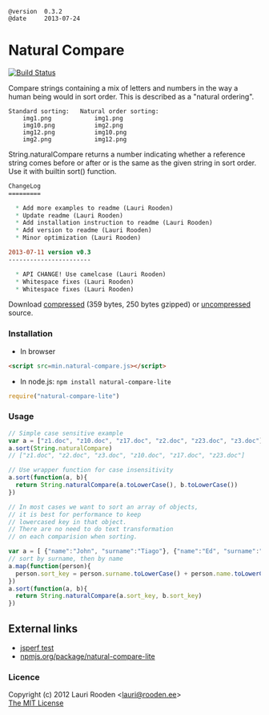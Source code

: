 
[1]: https://raw.github.com/litejs/natural-compare-lite/master/min.natural-compare.js
[2]: https://raw.github.com/litejs/natural-compare-lite/master/natural-compare.js
[travis-img]: https://travis-ci.org/litejs/natural-compare-lite.png?branch=master
[travis-url]: https://travis-ci.org/litejs/natural-compare-lite


    @version  0.3.2
    @date     2013-07-24


Natural Compare
===============

[![Build Status][travis-img]][travis-url]

Compare strings containing a mix of letters and numbers
in the way a human being would in sort order.
This is described as a "natural ordering".

```plain
Standard sorting:   Natural order sorting:
    img1.png            img1.png
    img10.png           img2.png
    img12.png           img10.png
    img2.png            img12.png
```

String.naturalCompare returns a number indicating 
whether a reference string comes before or after or is the same 
as the given string in sort order. 
Use it with builtin sort() function.


```ChangeLog
ChangeLog
=========

  * Add more examples to readme (Lauri Rooden)
  * Update readme (Lauri Rooden)
  * Add installation instruction to readme (Lauri Rooden)
  * Add version to readme (Lauri Rooden)
  * Minor optimization (Lauri Rooden)

2013-07-11 version v0.3
-----------------------

  * API CHANGE! Use camelcase (Lauri Rooden)
  * Whitespace fixes (Lauri Rooden)
  * Whitespace fixes (Lauri Rooden)
```

Download [compressed][1] 
(359 bytes, 250 bytes gzipped)
or [uncompressed][2] source.



### Installation

- In browser

```html
<script src=min.natural-compare.js></script>
```

- In node.js: `npm install natural-compare-lite`

```javascript
require("natural-compare-lite")
```

### Usage

```javascript
// Simple case sensitive example
var a = ["z1.doc", "z10.doc", "z17.doc", "z2.doc", "z23.doc", "z3.doc"]
a.sort(String.naturalCompare)
// ["z1.doc", "z2.doc", "z3.doc", "z10.doc", "z17.doc", "z23.doc"]

// Use wrapper function for case insensitivity
a.sort(function(a, b){
  return String.naturalCompare(a.toLowerCase(), b.toLowerCase())  
})

// In most cases we want to sort an array of objects, 
// it is best for performance to keep
// lowercased key in that object. 
// There are no need to do text transformation
// on each comparision when sorting.

var a = [ {"name":"John", "surname":"Tiago"}, {"name":"Ed", "surname":"Tatar"}]
// sort by surname, then by name
a.map(function(person){
  person.sort_key = person.surname.toLowerCase() + person.name.toLowerCase()
})
a.sort(function(a, b){
  return String.naturalCompare(a.sort_key, b.sort_key)
})
```

External links
--------------

- [jsperf test](http://jsperf.com/natural-sort-2/5)
- [npmjs.org/package/natural-compare-lite](https://npmjs.org/package/natural-compare-lite)


### Licence

Copyright (c) 2012 Lauri Rooden &lt;lauri@rooden.ee&gt;  
[The MIT License](http://lauri.rooden.ee/mit-license.txt)


